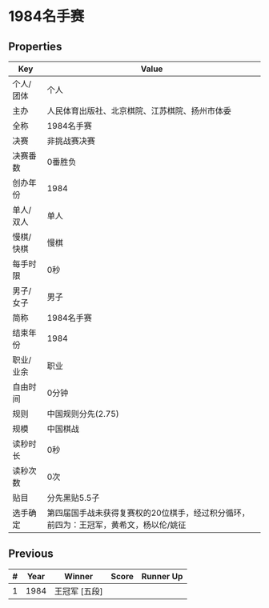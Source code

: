 # 1984名手赛

## Properties

| Key | Value |
| --- | ----- |
| 个人/团体 | 个人 |
| 主办 | 人民体育出版社、北京棋院、江苏棋院、扬州市体委 |
| 全称 | 1984名手赛 |
| 决赛 | 非挑战赛决赛 |
| 决赛番数 | 0番胜负 |
| 创办年份 | 1984 |
| 单人/双人 | 单人 |
| 慢棋/快棋 | 慢棋 |
| 每手时限 | 0秒 |
| 男子/女子 | 男子 |
| 简称 | 1984名手赛 |
| 结束年份 | 1984 |
| 职业/业余 | 职业 |
| 自由时间 | 0分钟 |
| 规则 | 中国规则分先(2.75) |
| 规模 | 中国棋战 |
| 读秒时长 | 0秒 |
| 读秒次数 | 0次 |
| 贴目 | 分先黑贴5.5子 |
| 选手确定 | 第四届国手战未获得复赛权的20位棋手，经过积分循环，前四为：王冠军，黄希文，杨以伦/姚征 |

## Previous

| # | Year | Winner | Score | Runner Up |
| --- | --- | --- | --- | --- |
| 1 | 1984 | 王冠军 [五段] |  |  |

